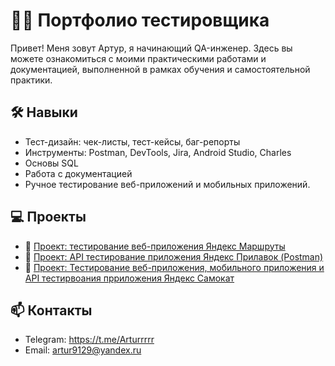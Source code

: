 # 👩‍💻 Портфолио тестировщика

Привет! Меня зовут Артур, я начинающий QA-инженер. Здесь вы можете ознакомиться с моими практическими работами и документацией, выполненной в рамках обучения и самостоятельной практики.

## 🛠 Навыки
- Тест-дизайн: чек-листы, тест-кейсы, баг-репорты
- Инструменты: Postman, DevTools, Jira, Android Studio, Charles
- Основы SQL
- Работа с документацией
- Ручное тестирование веб-приложений  и мобильных приложений.


## 💻 Проекты
- 🔗 [Проект: тестирование веб-приложения Яндекс Маршруты](https://docs.google.com/spreadsheets/d/1XeEivcflbJFnHVV_AOvpv92OvqRM5szcRXwAoQSKRKQ/edit?usp=sharing)
- 🔗 [Проект: API тестирование приложения Яндекс Прилавок (Postman)](https://docs.google.com/spreadsheets/d/1ThcTKLKSazpEpJR-ZP0xV-3-OMsLsJdCNdrRWxMh5Xc/edit?usp=sharing)
- 🔗 [Проект: Тестирование веб-приложения, мобильного приложения и API тестирвоания прриложения Яндекс Самокат](https://docs.google.com/spreadsheets/d/1Xj6EOqxI42-4XcBBOPd5KzbrQyJyyDnIHSFk6r-n7gk/edit?usp=sharing)

## 📫 Контакты
- Telegram: https://t.me/Arturrrrr
- Email: artur9129@yandex.ru

